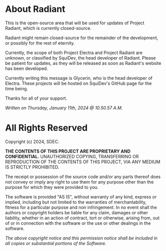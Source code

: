 # About Radiant

This is the open-source area that will be used for updates of Project Radiant, which is currently closed-source.

Radiant might remain closed-source for the remainder of the development, or possibly for the rest of eternity.

Currently, the scope of both Project Electra and Project Radiant are unknown, or classified by SquiDev, the head developer of Radiant. Please be patient for updates, as they will be released as soon as Radiant's website has been developed.

Currently writing this message is Glycerin, who is the head developer of Electra. These projects will be hosted on SquiDev's GitHub page for the time being.

Thanks for all of your support.

*Written on Thursday, January 11th, 2024 @ 10.50.57 A.M.*


# All Rights Reserved

Copyright (c) 2024, SDEC.

**THE CONTENTS OF THIS PROJECT ARE PROPRIETARY AND CONFIDENTIAL.**
UNAUTHORIZED COPYING, TRANSFERRING OR REPRODUCTION OF THE CONTENTS OF THIS PROJECT, VIA ANY MEDIUM IS STRICTLY PROHIBITED.

The receipt or possession of the source code and/or any parts thereof does not convey or imply any right to use them
for any purpose other than the purpose for which they were provided to you.

The software is provided "AS IS", without warranty of any kind, express or implied, including but not limited to
the warranties of merchantability, fitness for a particular purpose and non infringement.
In no event shall the authors or copyright holders be liable for any claim, damages or other liability,
whether in an action of contract, tort or otherwise, arising from, out of or in connection with the software
or the use or other dealings in the software.

*The above copyright notice and this permission notice shall be included in all copies or substantial portions of the Software.*
